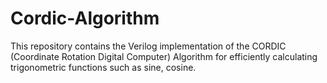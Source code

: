 # Cordic-Algorithm
This repository contains the Verilog implementation of the CORDIC (Coordinate Rotation Digital Computer) Algorithm for efficiently calculating trigonometric functions such as sine, cosine.
